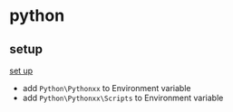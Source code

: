 # python

## setup
[set up](https://www.python.org/downloads/)

* add `Python\Pythonxx` to Environment variable
* add `Python\Pythonxx\Scripts` to Environment variable
